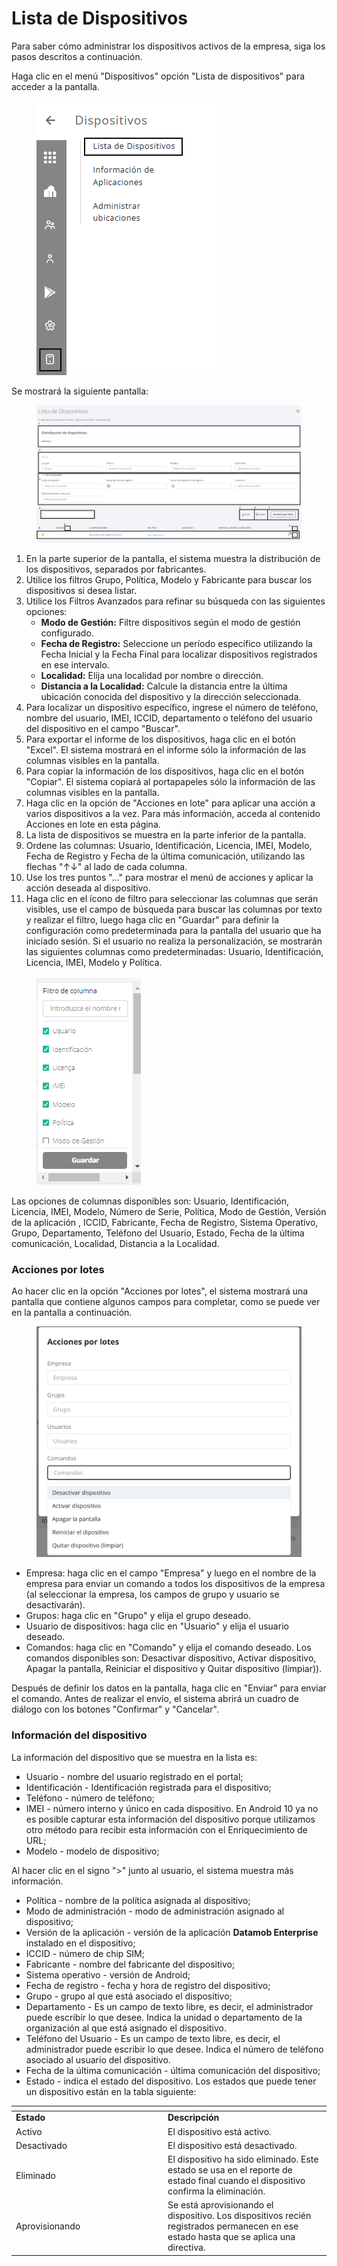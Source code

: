 # Lista de Dispositivos

Para saber cómo administrar los dispositivos activos de la empresa, siga los pasos descritos a continuación.

Haga clic en el menú "Dispositivos" opción "Lista de dispositivos" para acceder a la pantalla.

<figure><img src="../../../.gitbook/assets/image.png" alt=""><figcaption></figcaption></figure>

Se mostrará la siguiente pantalla:

<figure><img src="../../../.gitbook/assets/Captura de tela 2024-12-06 115036.png" alt=""><figcaption></figcaption></figure>

1. En la parte superior de la pantalla, el sistema muestra la distribución de los dispositivos, separados por fabricantes.
2. Utilice los filtros Grupo, Política, Modelo y Fabricante para buscar los dispositivos si desea listar.
3. Utilice los Filtros Avanzados para refinar su búsqueda con las siguientes opciones:
   * **Modo de Gestión:** Filtre dispositivos según el modo de gestión configurado.
   * **Fecha de Registro:** Seleccione un período específico utilizando la Fecha Inicial y la Fecha Final para localizar dispositivos registrados en ese intervalo.
   * **Localidad:** Elija una localidad por nombre o dirección.
   * **Distancia a la Localidad:** Calcule la distancia entre la última ubicación conocida del dispositivo y la dirección seleccionada.
4. Para localizar un dispositivo específico, ingrese el número de teléfono, nombre del usuario, IMEI, ICCID, departamento o teléfono del usuario del dispositivo en el campo "Buscar".
5. Para exportar el informe de los dispositivos, haga clic en el botón "Excel". El sistema mostrará en el informe sólo la información de las columnas visibles en la pantalla.
6. Para copiar la información de los dispositivos, haga clic en el botón "Copiar". El sistema copiará al portapapeles sólo la información de las columnas visibles en la pantalla.
7. Haga clic en la opción de "Acciones en lote" para aplicar una acción a varios dispositivos a la vez. Para más información, acceda al contenido Acciones en lote en esta página.
8. La lista de dispositivos se muestra en la parte inferior de la pantalla.&#x20;
9. Ordene las columnas: Usuario, Identificación, Licencia, IMEI, Modelo, Fecha de Registro y Fecha de la última comunicación, utilizando las flechas "↑↓" al lado de cada columna.
10. Use los tres puntos "..." para mostrar el menú de acciones y aplicar la acción deseada al dispositivo.
11. Haga clic en el ícono de filtro para seleccionar las columnas que serán visibles, use el campo de búsqueda para buscar las columnas por texto y realizar el filtro, luego haga clic en "Guardar" para definir la configuración como predeterminada para la pantalla del usuario que ha iniciado sesión. Si el usuario no realiza la personalización, se mostrarán las siguientes columnas como predeterminadas: Usuario, Identificación, Licencia, IMEI, Modelo y Política.

<figure><img src="../../../.gitbook/assets/image (181).png" alt=""><figcaption></figcaption></figure>

Las opciones de columnas disponibles son: Usuario, Identificación, Licencia, IMEI, Modelo, Número de Serie, Política, Modo de Gestión, Versión de la aplicación , ICCID, Fabricante, Fecha de Registro, Sistema Operativo, Grupo, Departamento, Teléfono del Usuario, Estado, Fecha de la última comunicación, Localidad, Distancia a la Localidad.

### Acciones por lotes

Ao hacer clic en la opción "Acciones por lotes", el sistema mostrará una pantalla que contiene algunos campos para completar, como se puede ver en la pantalla a continuación.

<figure><img src="../../../.gitbook/assets/image (122).png" alt="" width="563"><figcaption></figcaption></figure>

* Empresa: haga clic en el campo "Empresa" y luego en el nombre de la empresa para enviar un comando a todos los dispositivos de la empresa (al seleccionar la empresa, los campos de grupo y usuario se desactivarán).&#x20;
* Grupos: haga clic en "Grupo" y elija el grupo deseado.&#x20;
* Usuario de dispositivos: haga clic en "Usuario" y elija el usuario deseado.&#x20;
* Comandos: haga clic en "Comando" y elija el comando deseado. Los comandos disponibles son:  Desactivar dispositivo, Activar dispositivo, Apagar la pantalla, Reiniciar el dispositivo y Quitar dispositivo (limpiar)).

Después de definir los datos en la pantalla, haga clic en "Enviar" para enviar el comando. Antes de realizar el envío, el sistema abrirá un cuadro de diálogo con los botones "Confirmar" y "Cancelar".

### **Información del dispositivo**

La información del dispositivo que se muestra en la lista es:&#x20;

* Usuario - nombre del usuario registrado en el portal;&#x20;
* Identificación - Identificación registrada para el dispositivo;&#x20;
* Teléfono - número de teléfono;&#x20;
* IMEI - número interno y único en cada dispositivo. En Android 10 ya no es posible capturar esta información del dispositivo porque utilizamos otro método para recibir esta información con el Enriquecimiento de URL;&#x20;
* Modelo - modelo de dispositivo;&#x20;

Al hacer clic en el signo ">" junto al usuario, el sistema muestra más información.

* Política - nombre de la política asignada al dispositivo;&#x20;
* Modo de administración - modo de administración asignado al dispositivo;
* Versión de la aplicación - versión de la aplicación **Datamob Enterprise** instalado en el dispositivo;&#x20;
* ICCID - número de chip SIM;&#x20;
* Fabricante - nombre del fabricante del dispositivo;&#x20;
* Sistema operativo - versión de Android;&#x20;
* Fecha de registro - fecha y hora de registro del dispositivo;&#x20;
* Grupo - grupo al que está asociado el dispositivo;&#x20;
* Departamento - Es un campo de texto libre, es decir, el administrador puede escribir lo que desee. Indica la unidad o departamento de la organización al que está asignado el dispositivo.
* Teléfono del Usuario - Es un campo de texto libre, es decir, el administrador puede escribir lo que desee. Indica el número de teléfono asociado al usuario del dispositivo.
* Fecha de la última comunicación - última comunicación del dispositivo;&#x20;
* Estado - indica el estado del dispositivo. Los estados que puede tener un dispositivo están en la tabla siguiente:

<table data-header-hidden><thead><tr><th width="229"></th><th></th></tr></thead><tbody><tr><td><strong>Estado</strong></td><td><strong>Descripción</strong></td></tr><tr><td>Activo</td><td>El dispositivo está activo.</td></tr><tr><td>Desactivado</td><td>El dispositivo está desactivado.</td></tr><tr><td>Eliminado</td><td>El dispositivo ha sido eliminado. Este estado se usa en el reporte de estado final cuando el dispositivo confirma la eliminación.</td></tr><tr><td>Aprovisionando</td><td>Se está aprovisionando el dispositivo. Los dispositivos recién registrados permanecen en ese estado hasta que se aplica una directiva.</td></tr></tbody></table>
